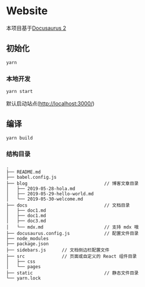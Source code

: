 # Website

本项目基于[Docusaurus 2](https://docusaurus.io/)

## 初始化

```bash
yarn
```

### 本地开发

```bash
yarn start
```

默认启动站点(<http://localhost:3000/>)

## 编译

```bash
yarn build
```

### 结构目录

```text
.
├── README.md
├── babel.config.js
├── blog                             // 博客文章目录
│   ├── 2019-05-28-hola.md
│   ├── 2019-05-29-hello-world.md
│   └── 2019-05-30-welcome.md
├── docs                             // 文档目录
│   ├── doc1.md
│   ├── doc1.md
│   ├── doc3.md
│   └── mdx.md                       // 支持 mdx 哦
├── docusaurus.config.js             // 配置文件目录
├── node_modules
├── package.json
├── sidebars.js      // 文档侧边栏配置文件
├── src              // 页面或自定义的 React 组件目录
│   ├── css
│   └── pages
├── static                           // 静态文件目录
└── yarn.lock

```

